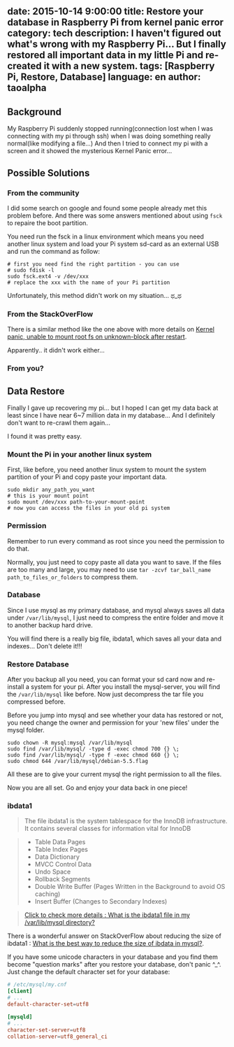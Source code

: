 date: 2015-10-14 9:00:00
title: Restore your database in Raspberry Pi from kernel panic error
category: tech
description: I haven't figured out what's wrong with my Raspberry Pi... But I finally restored all important data in my little Pi and re-created it with a new system.
tags: [Raspberry Pi, Restore, Database]
language: en
author: taoalpha
---

## Background

My Raspberry Pi suddenly stopped running(connection lost when I was connecting with my pi through ssh) when I was doing something really normal(like modifying a file...) And then I tried to connect my pi with a screen and it showed the mysterious Kernel Panic error...

## Possible Solutions

### From the community

I did some search on google and found some people already met this problem before. And there was some answers mentioned about using `fsck` to repaire the boot partition.

You need run the fsck in a linux environment which means you need another linux system and load your Pi system sd-card as an external USB and run the command as follow:

``` shell
# first you need find the right partition - you can use
# sudo fdisk -l
sudo fsck.ext4 -v /dev/xxx
# replace the xxx with the name of your Pi partition
```

Unfortunately, this method didn't work on my situation... ಥ_ಥ

### From the StackOverFlow

There is a similar method like the one above with more details on [Kernel panic, unable to mount root fs on unknown-block after restart](http://raspberrypi.stackexchange.com/questions/4331/kernel-panic-unable-to-mount-root-fs-on-unknown-block-after-restart).

Apparently.. it didn't work either...

### From you?


## Data Restore

Finally I gave up recovering my pi... but I hoped I can get my data back at least since I have near 6~7 million data in my database... And I definitely don't want to re-crawl them again...

I found it was pretty easy.

### Mount the Pi in your another linux system

First, like before, you need another linux system to mount the system partition of your Pi and copy paste your important data.

``` shell
sudo mkdir any_path_you_want
# this is your mount point
sudo mount /dev/xxx path-to-your-mount-point
# now you can access the files in your old pi system
```

### Permission

Remember to run every command as root since you need the permission to do that.

Normally, you just need to copy paste all data you want to save. If the files are too many and large, you may need to use `tar -zcvf tar_ball_name path_to_files_or_folders` to compress them.

### Database

Since I use mysql as my primary database, and mysql always saves all data under `/var/lib/mysql`, I just need to compress the entire folder and move it to another backup hard drive.

You will find there is a really big file, ibdata1, which saves all your data and indexes... Don't delete it!!!

### Restore Database

After you backup all you need, you can format your sd card now and re-install a system for your pi. After you install the mysql-server, you will find the `/var/lib/mysql` like before. Now just decompress the tar file you compressed before.

Before you jump into mysql and see whether your data has restored or not, you need change the owner and permission for your 'new files' under the mysql folder.

``` shell
sudo chown -R mysql:mysql /var/lib/mysql
sudo find /var/lib/mysql/ -type d -exec chmod 700 {} \;
sudo find /var/lib/mysql/ -type f -exec chmod 660 {} \;
sudo chmod 644 /var/lib/mysql/debian-5.5.flag
```

All these are to give your current mysql the right permission to all the files.

Now you are all set. Go and enjoy your data back in one piece!


### ibdata1

> The file ibdata1 is the system tablespace for the InnoDB infrastructure.
> It contains several classes for information vital for InnoDB

>  - Table Data Pages
>  - Table Index Pages
>  - Data Dictionary
>  - MVCC Control Data
>  - Undo Space
>  - Rollback Segments
>  - Double Write Buffer (Pages Written in the Background to avoid OS caching)
>  - Insert Buffer (Changes to Secondary Indexes)

> [Click to check more details : What is the ibdata1 file in my /var/lib/mysql directory?](http://serverfault.com/questions/487159/what-is-the-ibdata1-file-in-my-var-lib-mysql-directory)

There is a wonderful answer on StackOverFlow about reducing the size of ibdata1 : [What is the best way to reduce the size of ibdata in mysql?](http://dba.stackexchange.com/questions/8982/what-is-the-best-way-to-reduce-the-size-of-ibdata-in-mysql).

If you have some unicode characters in your database and you find them become "question marks" after you restore your database, don't panic ^_^. Just change the default character set for your database:

``` conf
# /etc/mysql/my.cnf
[client]
# ...
default-character-set=utf8

[mysqld]
# ...
character-set-server=utf8
collation-server=utf8_general_ci
```
